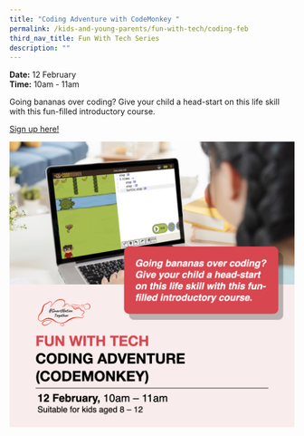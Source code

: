 ```yaml
---
title: "Coding Adventure with CodeMonkey "
permalink: /kids-and-young-parents/fun-with-tech/coding-feb
third_nav_title: Fun With Tech Series
description: ""
---
```


**Date:** 12 February
<br> **Time:** 10am - 11am

Going bananas over coding? Give your child a head-start on this life skill with this fun-filled introductory course. 

[Sign up here! ](https://go.gov.sg/kypcodemonkey-feb22)

![Kids Coding Workshop](/images/KidsCoding.png)